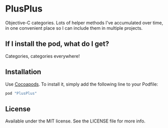 # PlusPlus

Objective-C categories. Lots of helper methods I've accumulated over time, in one convenient place so I can include them in multiple projects.


## If I install the pod, what do I get?

Categories, categories everywhere!



## Installation

Use [Cocoapods](https://cocoapods.org/). To install it, simply add the following line to your Podfile:

```ruby
pod "PlusPlus"
```


## License

Available under the MIT license. See the LICENSE file for more info.


